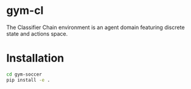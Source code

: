 # gym-cl
The Classifier Chain environment is an agent domain featuring discrete state and actions space.

# Installation
```bash
cd gym-soccer
pip install -e .
```
